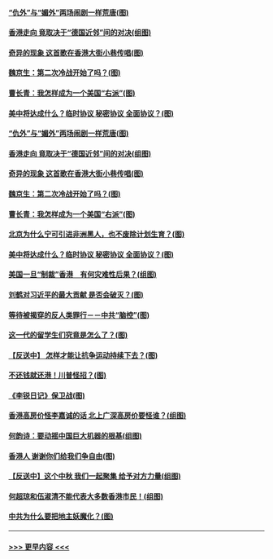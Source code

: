 #### [“仇外”与“媚外”两场闹剧一样荒唐(图)](../pages/p4/907689.md?t=09180100) 
#### [香港走向 竟取决于“德国近邻”间的对决(组图)](../pages/p4/907618.md?t=09180100) 
#### [奇异的现象 这首歌在香港大街小巷传唱(图)](../pages/p4/907583.md?t=09180100) 
#### [魏京生：第二次冷战开始了吗？(图)](../pages/p4/907581.md?t=09180100) 
#### [曹长青：我怎样成为一个美国“右派”(图)](../pages/p4/907580.md?t=09180100) 
#### [美中将达成什么？临时协议 秘密协议 全面协议？(图)](../pages/p4/907576.md?t=09180100) 
#### [“仇外”与“媚外”两场闹剧一样荒唐(图)](../pages/p4/907689.md?t=09180100) 
#### [香港走向 竟取决于“德国近邻”间的对决(组图)](../pages/p4/907618.md?t=09180100) 
#### [奇异的现象 这首歌在香港大街小巷传唱(图)](../pages/p4/907583.md?t=09180100) 
#### [魏京生：第二次冷战开始了吗？(图)](../pages/p4/907581.md?t=09180100) 
#### [曹长青：我怎样成为一个美国“右派”(图)](../pages/p4/907580.md?t=09180100) 
#### [北京为什么宁可引进非洲黑人，也不废除计划生育？(图)](../pages/p4/907577.md?t=09180100) 
#### [美中将达成什么？临时协议 秘密协议 全面协议？(图)](../pages/p4/907576.md?t=09180100) 
#### [美国一旦“制裁”香港　有何灾难性后果？(组图)](../pages/p4/907575.md?t=09180100) 
#### [刘鹤对习近平的最大贡献 是否会破灭？(图)](../pages/p4/907509.md?t=09180100) 
#### [等待被揭穿的反人类罪行－－中共“脑控”(图)](../pages/p4/907167.md?t=09180100) 
#### [这一代的留学生们究竟是怎么了？(图)](../pages/p4/907473.md?t=09180100) 
#### [【反送中】 怎样才能让抗争运动持续下去？(图)](../pages/p4/907466.md?t=09180100) 
#### [不还钱就还港！川普怪招？(图)](../pages/p4/907474.md?t=09180100) 
#### [《李锐日记》保卫战(图)](../pages/p4/907465.md?t=09180100) 
#### [香港高房价怪李嘉诚的话 北上广深高房价要怪谁？(组图)](../pages/p4/907471.md?t=09180100) 
#### [何韵诗：要动摇中国巨大机器的根基(组图)](../pages/p4/907469.md?t=09180100) 
#### [香港人 谢谢你们给我们争自由(图)](../pages/p4/907402.md?t=09180100) 
#### [【反送中】这个中秋 我们一起聚集 给予对方力量(组图)](../pages/p4/907401.md?t=09180100) 
#### [何超琼和伍淑清不能代表大多数香港市民！(组图)](../pages/p4/907398.md?t=09180100) 
#### [中共为什么要把地主妖魔化？(图)](../pages/p4/907397.md?t=09180100) 

----
#### [ >>> 更早内容 <<< ](../indexes/p4-earlier.md)
